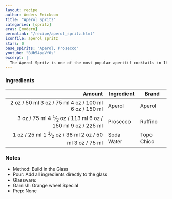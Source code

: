 ```yaml
---
layout: recipe
author: Anders Erickson
title: "Aperol Spritz"
categories: [spritz]
eras: [modern]
permalink: "/recipe/aperol_spritz.html"
iconfile: aperol_spritz
stars: 0
base_spirits: "Aperol, Prosecco"
youtube: "BUb54paVf0s"
excerpt: |
  The Aperol Spritz is one of the most popular aperitif cocktails in Italy and with just Aperol, prosecco and club soda, it’s as easy to make as it is to drink.
---
```


### Ingredients

| Amount | Ingredient | Brand      |
| -----: | ---------- | ---------- |
|   <span class="onex active">2 oz  / 50 ml</span> <span class="onehalfx">3 oz  / 75 ml</span> <span class="twox">4 oz  / 100 ml</span> <span class="threex">6 oz  / 150 ml</span>| Aperol     | Aperol     |
|   <span class="onex active">3 oz  / 75 ml</span> <span class="onehalfx">4 <sup>1</sup>&frasl;<sub>2</sub> oz  / 113 ml</span> <span class="twox">6 oz  / 150 ml</span> <span class="threex">9 oz  / 225 ml</span>| Prosecco   | Ruffino    |
|   <span class="onex active">1 oz  / 25 ml</span> <span class="onehalfx">1 <sup>1</sup>&frasl;<sub>2</sub> oz  / 38 ml</span> <span class="twox">2 oz  / 50 ml</span> <span class="threex">3 oz  / 75 ml</span>| Soda Water | Topo Chico |

### Notes

- Method: Build in the Glass
- Pour: Add all ingredients directly to the glass
- Glassware:
- Garnish: Orange wheel Special
- Prep: None

    
<script type="application/ld+json">
{
  "@context": "https://schema.org",
  "@type": "Recipe",
  "author": "{{ page.author }}",
  "description": "{{ page.excerpt }}",
  "image": "{% for ingredient in site.data[page.iconfile].images.ingredient limit: 1 %}{{ ingredient.url }}{% endfor %}",
  "recipeIngredient": [
    "  2 oz Aperol    ",
  "  3 oz Prosecco  ",
  "  1 oz Soda Water"],
  "name": "{{ page.title }}",
  "recipeInstructions": "
- Method: Build in the Glass
- Pour: Add all ingredients directly to the glass
- Glassware:
- Garnish: Orange wheel Special
- Prep: None
",
  "recipeYield": "1 cocktail"
}
</script>

    